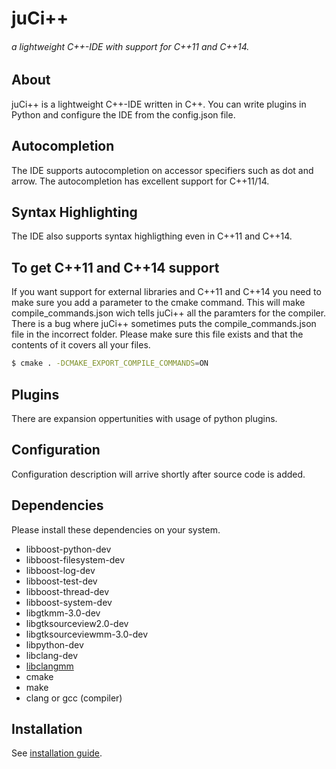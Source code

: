 # juCi++
###### a lightweight C++-IDE with support for C++11 and C++14.
## About
juCi++ is a lightweight C++-IDE written in C++. You can write plugins
in Python and configure the IDE from the config.json file.


## Autocompletion
The IDE supports autocompletion on accessor specifiers such as dot and arrow. The autocompletion has excellent support for C++11/14.

## Syntax Highlighting
The IDE also supports syntax highligthing even in C++11 and C++14.

## To get C++11 and C++14 support
If you want support for external libraries and C++11 and C++14 you need to make sure you add a parameter to the cmake command. This will make compile_commands.json wich tells juCi++ all the paramters for the compiler. There is a bug where juCi++ sometimes puts the compile_commands.json file in the incorrect folder. Please make sure this file exists and that the contents of it covers all your files.
```sh
$ cmake . -DCMAKE_EXPORT_COMPILE_COMMANDS=ON
```

## Plugins
There are expansion oppertunities with usage of python plugins.

## Configuration
Configuration description will arrive shortly after source code is added.

## Dependencies ##
Please install these dependencies on your system.

* libboost-python-dev 
* libboost-filesystem-dev 
* libboost-log-dev 
* libboost-test-dev 
* libboost-thread-dev 
* libboost-system-dev 
* libgtkmm-3.0-dev 
* libgtksourceview2.0-dev 
* libgtksourceviewmm-3.0-dev 
* libpython-dev 
* libclang-dev
* [libclangmm](http://github.com/cppit/libclangmm/)
* cmake
* make
* clang or gcc (compiler)

## Installation ##
See [installation guide](http://github.com/cppit/jucipp/blob/master/docs/install.md).


